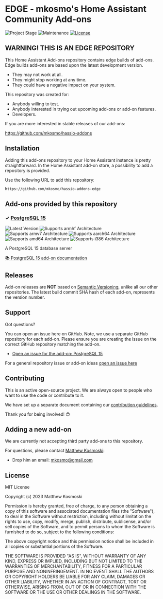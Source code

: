 # EDGE - mkosmo's Home Assistant Community Add-ons

![Project Stage][project-stage-shield]
![Maintenance][maintenance-shield]
[![License][license-shield]](LICENSE.md)

## WARNING! THIS IS AN EDGE REPOSITORY

This Home Assistant Add-ons repository contains edge builds of add-ons. Edge
builds add-ons are based upon the latest development version.

- They may not work at all.
- They might stop working at any time.
- They could have a negative impact on your system.

This repository was created for:

- Anybody willing to test.
- Anybody interested in trying out upcoming add-ons or add-on features.
- Developers.

If you are more interested in stable releases of our add-ons:

<https://github.com/mkosmo/hassio-addons>

## Installation

Adding this add-ons repository to your Home Assistant instance is
pretty straightforward. In the Home Assistant add-on store,
a possibility to add a repository is provided.

Use the following URL to add this repository:

```txt
https://github.com/mkosmo/hassio-addons-edge
```

## Add-ons provided by this repository

### &#10003; [PostgreSQL 15][addon-hassio-addon-postgresql15]

![Latest Version][hassio-addon-postgresql15-version-shield]
![Supports armhf Architecture][hassio-addon-postgresql15-armhf-shield]
![Supports armv7 Architecture][hassio-addon-postgresql15-armv7-shield]
![Supports aarch64 Architecture][hassio-addon-postgresql15-aarch64-shield]
![Supports amd64 Architecture][hassio-addon-postgresql15-amd64-shield]
![Supports i386 Architecture][hassio-addon-postgresql15-i386-shield]

A PostgreSQL 15 database server

[:books: PostgreSQL 15 add-on documentation][addon-doc-hassio-addon-postgresql15]

## Releases

Add-on releases are **NOT** based on [Semantic Versioning][semver], unlike
all our other repositories. The latest build commit SHA hash of each
add-on, represents the version number.

## Support

Got questions?

You can open an issue here on GitHub. Note, we use a separate
GitHub repository for each add-on. Please ensure you are creating the issue
on the correct GitHub repository matching the add-on.

- [Open an issue for the add-on: PostgreSQL 15][hassio-addon-postgresql15-issue]

For a general repository issue or add-on ideas [open an issue here][issue]

## Contributing

This is an active open-source project. We are always open to people who want to
use the code or contribute to it.

We have set up a separate document containing our
[contribution guidelines](CONTRIBUTING.md).

Thank you for being involved! :heart_eyes:

## Adding a new add-on

We are currently not accepting third party add-ons to this repository.

For questions, please contact [Matthew Kosmoski][mkosmo]:

- Drop him an email: mkosmo@gmail.com

## License

MIT License

Copyright (c) 2023 Matthew Kosmoski

Permission is hereby granted, free of charge, to any person obtaining a copy
of this software and associated documentation files (the "Software"), to deal
in the Software without restriction, including without limitation the rights
to use, copy, modify, merge, publish, distribute, sublicense, and/or sell
copies of the Software, and to permit persons to whom the Software is
furnished to do so, subject to the following conditions:

The above copyright notice and this permission notice shall be included in all
copies or substantial portions of the Software.

THE SOFTWARE IS PROVIDED "AS IS", WITHOUT WARRANTY OF ANY KIND, EXPRESS OR
IMPLIED, INCLUDING BUT NOT LIMITED TO THE WARRANTIES OF MERCHANTABILITY,
FITNESS FOR A PARTICULAR PURPOSE AND NONINFRINGEMENT. IN NO EVENT SHALL THE
AUTHORS OR COPYRIGHT HOLDERS BE LIABLE FOR ANY CLAIM, DAMAGES OR OTHER
LIABILITY, WHETHER IN AN ACTION OF CONTRACT, TORT OR OTHERWISE, ARISING FROM,
OUT OF OR IN CONNECTION WITH THE SOFTWARE OR THE USE OR OTHER DEALINGS IN THE
SOFTWARE.

[addon-hassio-addon-postgresql15]: https://github.com/mkosmo/hassio-addon-postgresql15/tree/v0.1.2
[addon-doc-hassio-addon-postgresql15]: https://github.com/mkosmo/hassio-addon-postgresql15/blob/v0.1.2/README.md
[hassio-addon-postgresql15-issue]: https://github.com/mkosmo/hassio-addon-postgresql15/issues
[hassio-addon-postgresql15-version-shield]: https://img.shields.io/badge/version-v0.1.2-blue.svg
[hassio-addon-postgresql15-aarch64-shield]: https://img.shields.io/badge/aarch64-yes-green.svg
[hassio-addon-postgresql15-amd64-shield]: https://img.shields.io/badge/amd64-yes-green.svg
[hassio-addon-postgresql15-armhf-shield]: https://img.shields.io/badge/armhf-yes-green.svg
[hassio-addon-postgresql15-armv7-shield]: https://img.shields.io/badge/armv7-yes-green.svg
[hassio-addon-postgresql15-i386-shield]: https://img.shields.io/badge/i386-yes-green.svg

[mkosmo]: https://github.com/mkosmo
[issue]: https://github.com/mkosmo/hassio-addons-edge/issues
[license-shield]: https://img.shields.io/github/license/mkosmo/hassio-addons-edge.svg
[maintenance-shield]: https://img.shields.io/maintenance/yes/2023.svg
[project-stage-shield]: https://img.shields.io/badge/project%20stage-experimental-yellow.svg
[semver]: http://semver.org/spec/v2.0.0.html
[third-party-addons]: https://home-assistant.io/hassio/installing_third_party_addons/